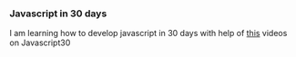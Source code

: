 ### Javascript in 30 days
I am learning how to develop javascript in 30 days with help of [this](https://javascript30.com/) videos on Javascript30